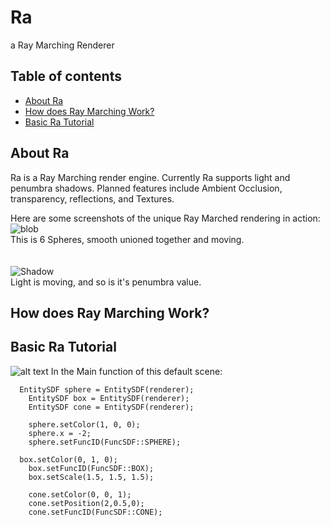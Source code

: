 # Ra
a Ray Marching Renderer

## Table of contents
* [About Ra](#About-Ra)
* [How does Ray Marching Work?](#How-does-Ray-Marching-Work)
* [Basic Ra Tutorial](#Basic-Ra-Tutorial)

## About Ra
Ra is a Ray Marching render engine. Currently Ra supports light and penumbra shadows.
Planned features include Ambient Occlusion, transparency, reflections, and Textures.

Here are some screenshots of the unique Ray Marched rendering in action:  
![blob](https://imgur.com/sBvJpzy.gif)  
This is 6 Spheres, smooth unioned together and moving.  
<br />
<br />
![Shadow](https://imgur.com/KlXvIjW.gif)  
Light is moving, and so is it's penumbra value.

## How does Ray Marching Work?

## Basic Ra Tutorial
![alt text](https://imgur.com/ODeeMJh.png)
In the Main function of this default scene:
```
  EntitySDF sphere = EntitySDF(renderer);
	EntitySDF box = EntitySDF(renderer);
	EntitySDF cone = EntitySDF(renderer);

	sphere.setColor(1, 0, 0);
	sphere.x = -2;
	sphere.setFuncID(FuncSDF::SPHERE);

  box.setColor(0, 1, 0);
	box.setFuncID(FuncSDF::BOX);
	box.setScale(1.5, 1.5, 1.5);

	cone.setColor(0, 0, 1);
	cone.setPosition(2,0.5,0);
	cone.setFuncID(FuncSDF::CONE);
```
